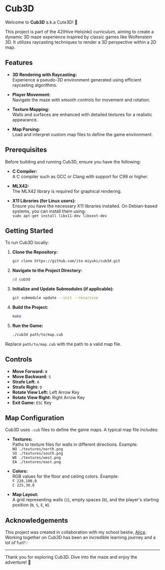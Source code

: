 # Cub3D

Welcome to **Cub3D** a.k.a Cute3D! 🎀

This project is part of the 42(Hive Helsinki) curriculum, aiming to create a dynamic 3D maze experience inspired by classic games like Wolfenstein 3D. It utilizes raycasting techniques to render a 3D perspective within a 2D map.


## Features

- **3D Rendering with Raycasting:**  
  Experience a pseudo-3D environment generated using efficient raycasting algorithms.

- **Player Movement:**  
  Navigate the maze with smooth controls for movement and rotation.

- **Texture Mapping:**  
  Walls and surfaces are enhanced with detailed textures for a realistic appearance.

- **Map Parsing:**  
  Load and interpret custom map files to define the game environment.

## Prerequisites

Before building and running Cub3D, ensure you have the following:

- **C Compiler:**  
  A C compiler such as GCC or Clang with support for C99 or higher.

- **MLX42:**  
  The MLX42 library is required for graphical rendering.

- **X11 Libraries (for Linux users):**  
  Ensure you have the necessary X11 libraries installed. On Debian-based systems, you can install them using:  
  `sudo apt-get install libx11-dev libxext-dev`

## Getting Started

To run Cub3D locally:

1. **Clone the Repository:**  
   ```bash
   git clone https://github.com/ito-miyuki/cub3d.git
2. **Navigate to the Project Directory:**  
   ```bash
   cd cub3d
3. **Initialize and Update Submodules (if applicable):**  
   ```bash
   git submodule update --init --recursive
4. **Build the Project:**
   ```bash
   make
5. **Run the Game:**  
   ```bash
   ./cub3d path/to/map.cub
Replace `path/to/map.cub` with the path to a valid map file.

## Controls

- **Move Forward:** `W`
- **Move Backward:** `S`
- **Strafe Left:** `A`
- **Strafe Right:** `D`
- **Rotate View Left:** Left Arrow Key
- **Rotate View Right:** Right Arrow Key
- **Exit Game:** `ESC` Key

## Map Configuration

Cub3D uses `.cub` files to define the game maps. A typical map file includes:

- **Textures:**  
  Paths to texture files for walls in different directions. Example:  
  `NO ./textures/north.png`  
  `SO ./textures/south.png`  
  `WE ./textures/west.png`  
  `EA ./textures/east.png`

- **Colors:**  
  RGB values for the floor and ceiling colors. Example:  
  `F 220,100,0`  
  `C 225,30,0`

- **Map Layout:**  
  A grid representing walls (`1`), empty spaces (`0`), and the player's starting position (`N`, `S`, `E`, `W`).

## Acknowledgements

This project was created in collaboration with my school bestie, [Alice](https://github.com/allihive). Working together on Cub3D has been an incredible learning journey and a lot of fun!✨

---

Thank you for exploring Cub3D. Dive into the maze and enjoy the adventure! 🚀
